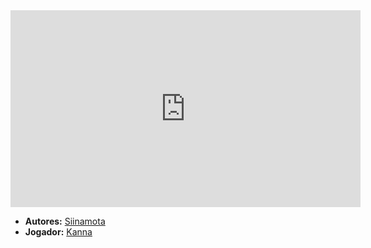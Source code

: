 <iframe width="560" height="315" src="https://www.youtube.com/embed/EQH2Pb8FTac?si=IltF4etYrIlAZD63" title="YouTube video player" frameborder="0" allow="accelerometer; autoplay; clipboard-write; encrypted-media; gyroscope; picture-in-picture; web-share" referrerpolicy="strict-origin-when-cross-origin" allowfullscreen></iframe>

- **Autores:** [Siinamota](../Autores/Siinamota.md)
- **Jogador:** [Kanna](content/Jogadores/Kanna.md)
